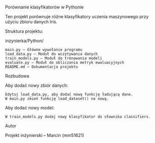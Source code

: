 Porównanie klasyfikatorów w Pythonie

Ten projekt porównuje różne klasyfikatory uczenia maszynowego przy użyciu zbioru danych Iris.

Struktura projektu:

inzynierka/Python/

    main.py – Główne wywołanie programu
    load_data.py – Moduł do wczytywania danych
    train_models.py – Moduł do trenowania modeli
    evaluate.py – Moduł do obliczania metryk ewaluacyjnych
    README.md – Dokumentacja projektu
Rozbudowa

Aby dodać nowy zbiór danych:

    Edytuj load_data.py, aby dodać nową funkcję ładującą dane.
    W main.py zmień funkcję load_dataset() na nową.

Aby dodać nowy model:

    W train_models.py dodaj nowy klasyfikator do słownika classifiers.

Autor

Projekt inżynierski – Marcin (mm51621)
